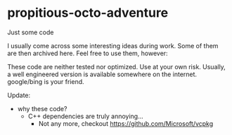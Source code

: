 # propitious-octo-adventure
Just some code

I usually come across some interesting ideas during work.
Some of them are then archived here.
Feel free to use them, however:

These code are neither tested nor optimized. Use at your own risk.
Usually, a well engineered version is available somewhere on the internet. google/bing is your friend.

Update:
- why these code?
  - C++ dependencies are truly annoying...
    - Not any more, checkout https://github.com/Microsoft/vcpkg
